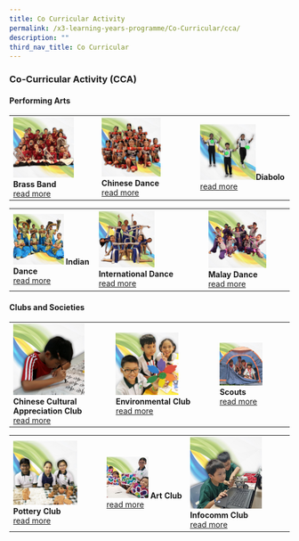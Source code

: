 ```yaml
---
title: Co Curricular Activity
permalink: /x3-learning-years-programme/Co-Curricular/cca/
description: ""
third_nav_title: Co Curricular
---
```

### Co-Curricular Activity (CCA)

#### Performing Arts

|  	|  	|  	|
|---	|---	|---	|
| <a href="web"><img style="width:75%" src="/images/cca1.png"></a> <b>Brass Band </b><br>[read more](link) 	| <a href="web"><img style="width:65%" src="/images/cca2.png"></a> <b>Chinese Dance </b><br>[read more](link)	|  <a href="web"><img style="width:65%" src="/images/cca3.png"></a><b>Diabolo </b><Br>[read more](link)	|

|  	|  	|  	|
|---	|---	|---	|
| <a href="web"><img style="width:65%" src="/images/cca4.png"></a> <b>Indian Dance </b><br>[read more](link) 	| <a href="web"><img style="width:55%" src="/images/cca5.png"></a> <b>International Dance </b><br>[read more](link)	|  <a href="web"><img style="width:75%" src="/images/cca6.png"></a><b>Malay Dance </b><Br>[read more](link)	|

#### Clubs and Societies

|  	|  	|  	|
|---	|---	|---	|
| <a href="web"><img style="width:75%" src="/images/cca7.png"></a> <b>Chinese Cultural Appreciation Club </b><br>[read more](link) 	| <a href="web"><img style="width:65%" src="/images/cca8.png"></a> <b>Environmental Club </b><br>[read more](link)	|  <a href="web"><img style="width:65%" src="/images/cca9.png"></a><b>Scouts </b><Br>[read more](link)	|

|  	|  	|  	|
|---	|---	|---	|
| <a href="web"><img style="width:75%" src="/images/cca10.png"></a> <b>Pottery Club </b><br>[read more](link) 	| <a href="web"><img style="width:55%" src="/images/cca11.png"></a> <b>Art Club </b><br>[read more](link)	|  <a href="web"><img style="width:75%" src="/images/cca12.png"></a><b>Infocomm Club </b><Br>[read more](link)	|